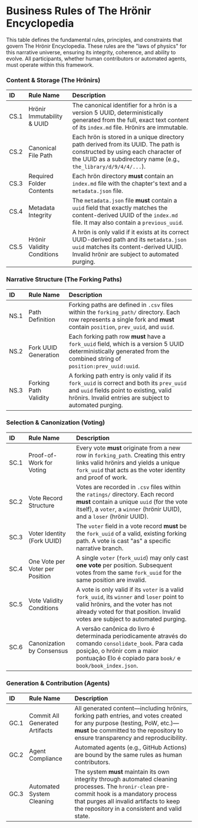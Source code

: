 # Business Rules of The Hrönir Encyclopedia

This table defines the fundamental rules, principles, and constraints that govern The Hrönir Encyclopedia. These rules are the "laws of physics" for this narrative universe, ensuring its integrity, coherence, and ability to evolve. All participants, whether human contributors or automated agents, must operate within this framework.

### Content & Storage (The Hrönirs)

| ID    | Rule Name                  | Description                                                                                                                                                                                             |
| :---- | :------------------------- | :------------------------------------------------------------------------------------------------------------------------------------------------------------------------------------------------------ |
| CS.1  | Hrönir Immutability & UUID | The canonical identifier for a hrön is a version 5 UUID, deterministically generated from the full, exact text content of its `index.md` file. Hrönirs are immutable.                                 |
| CS.2  | Canonical File Path        | Each hrön is stored in a unique directory path derived from its UUID. The path is constructed by using each character of the UUID as a subdirectory name (e.g., `the_library/d/9/4/4/...`).                  |
| CS.3  | Required Folder Contents   | Each hrön directory **must** contain an `index.md` file with the chapter's text and a `metadata.json` file.                                                                                             |
| CS.4  | Metadata Integrity         | The `metadata.json` file **must** contain a `uuid` field that exactly matches the content-derived UUID of the `index.md` file. It may also contain a `previous_uuid`.                                     |
| CS.5  | Hrönir Validity Conditions | A hrön is only valid if it exists at its correct UUID-derived path and its `metadata.json` `uuid` matches its content-derived UUID. Invalid hrönir are subject to automated purging.                   |

### Narrative Structure (The Forking Paths)

| ID    | Rule Name               | Description                                                                                                                                                                                     |
| :---- | :---------------------- | :---------------------------------------------------------------------------------------------------------------------------------------------------------------------------------------------- |
| NS.1  | Path Definition         | Forking paths are defined in `.csv` files within the `forking_path/` directory. Each row represents a single fork and **must** contain `position`, `prev_uuid`, and `uuid`.                       |
| NS.2  | Fork UUID Generation    | Each forking path row **must** have a `fork_uuid` field, which is a version 5 UUID deterministically generated from the combined string of `position:prev_uuid:uuid`.                              |
| NS.3  | Forking Path Validity   | A forking path entry is only valid if its `fork_uuid` is correct and both its `prev_uuid` and `uuid` fields point to existing, valid hrönirs. Invalid entries are subject to automated purging.      |

### Selection & Canonization (Voting)

| ID    | Rule Name                      | Description                                                                                                                                                                                                                          |
| :---- | :----------------------------- | :----------------------------------------------------------------------------------------------------------------------------------------------------------------------------------------------------------------------------------- |
| SC.1  | Proof-of-Work for Voting       | Every vote **must** originate from a new row in `forking_path`. Creating this entry links valid hrönirs and yields a unique `fork_uuid` that acts as the voter identity and proof of work.
| SC.2  | Vote Record Structure          | Votes are recorded in `.csv` files within the `ratings/` directory. Each record **must** contain a unique `uuid` (for the vote itself), a `voter`, a `winner` (hrönir UUID), and a `loser` (hrönir UUID).                              |
| SC.3  | Voter Identity (Fork UUID)     | The `voter` field in a vote record **must** be the `fork_uuid` of a valid, existing forking path. A vote is cast "as" a specific narrative branch.                                                                                     |
| SC.4  | One Vote per Voter per Position| A single `voter` (`fork_uuid`) may only cast **one vote** per position. Subsequent votes from the same `fork_uuid` for the same position are invalid.                                                                                   |
| SC.5  | Vote Validity Conditions       | A vote is only valid if its `voter` is a valid `fork_uuid`, its `winner` and `loser` point to valid hrönirs, and the voter has not already voted for that position. Invalid votes are subject to automated purging.                      |
| SC.6  | Canonization by Consensus | A versão canônica do livro é determinada periodicamente através do comando `consolidate_book`. Para cada posição, o hrönir com a maior pontuação Elo é copiado para `book/` e `book/book_index.json`. |

### Generation & Contribution (Agents)

| ID    | Rule Name                      | Description                                                                                                                                                                                                                         |
| :---- | :----------------------------- | :---------------------------------------------------------------------------------------------------------------------------------------------------------------------------------------------------------------------------------- |
| GC.1  | Commit All Generated Artifacts | All generated content—including hrönirs, forking path entries, and votes created for any purpose (testing, PoW, etc.)—**must** be committed to the repository to ensure transparency and reproducibility.                               |
| GC.2  | Agent Compliance               | Automated agents (e.g., GitHub Actions) are bound by the same rules as human contributors.                                                                                                                                            |
| GC.3  | Automated System Cleaning      | The system **must** maintain its own integrity through automated cleaning processes. The `hronir-clean` pre-commit hook is a mandatory process that purges all invalid artifacts to keep the repository in a consistent and valid state. |
